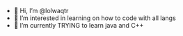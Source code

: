 - 👋 Hi, I’m @lolwaqtr
- 👀 I’m interested in learning on how to code with all langs
- 🌱 I’m currently TRYING to learn java and C++

<!---
lolwaqtr/lolwaqtr is a ✨ special ✨ repository because its `README.md` (this file) appears on your GitHub profile.
You can click the Preview link to take a look at your changes.
--->
